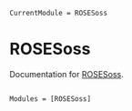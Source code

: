 ```@meta
CurrentModule = ROSESoss
```

# ROSESoss

Documentation for [ROSESoss](https://github.com/ptiede/ROSESoss.jl).

```@index
```

```@autodocs
Modules = [ROSESoss]
```
